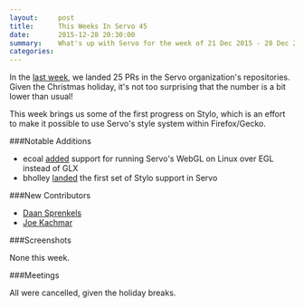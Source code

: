 ```yaml
---
layout:     post
title:      This Weeks In Servo 45
date:       2015-12-28 20:30:00
summary:    What's up with Servo for the week of 21 Dec 2015 - 28 Dec 2015
categories:
---
```


In the [last week](https://github.com/pulls?page=1&q=is%3Apr+is%3Amerged+closed%3A2015-12-21..2015-12-28+user%3Aservo), we landed 25 PRs in the Servo organization's repositories. Given the Christmas holiday, it's not too surprising that the number is a bit lower than usual!

This week brings us some of the first progress on Stylo, which is an effort to make it possible to use Servo's style system within Firefox/Gecko.


###Notable Additions

- ecoal [added](https://github.com/servo/saltfs/pull/182) support for running Servo's WebGL on Linux over EGL instead of GLX
- bholley [landed](https://github.com/servo/servo/pull/9004) the first set of Stylo support in Servo

###New Contributors

- [Daan Sprenkels](https://github.com/dsprenkels)
- [Joe Kachmar](https://github.com/jkachmar)

###Screenshots

None this week.

###Meetings

All were cancelled, given the holiday breaks.
